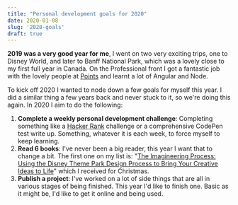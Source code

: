 ```yaml
---
title: "Personal development goals for 2020"
date: 2020-01-08
slug: '2020-goals'
draft: true
---
```


**2019 was a very good year for me**, I went on two very exciting trips, one to Disney World, and later to Banff National Park, which was a lovely close to my first full year in Canada. On the Professional front I got a fantastic job with the lovely people at [Points](https://points.com) and learnt a lot of Angular and Node. 

To kick off 2020 I wanted to node down a few goals for myself this year. I did a similar thing a few years back and never stuck to it, so we're doing this again. In 2020 I aim to do the following:

1. **Complete a weekly personal development challenge**: Completing something like a [Hacker Rank](https://www.hackerrank.com/jamesrwilliams) challenge or a comprehensive CodePen test write up. Something, whatever it is each week, to force myself to keep learning.
1. **Read 6 books**: I've never been a big reader, this year I want that to change a bit. The first one on my list is: "[The Imagineering Process: Using the Disney Theme Park Design Process to Bring Your Creative Ideas to Life](https://amzn.to/2MJwu0x)" which I received for Christmas.
1. **Publish a project**: I've worked on a lot of side things that are all in various stages of being finished. This year I'd like to finish one. Basic as it might be, I'd like to get it online and being used.
